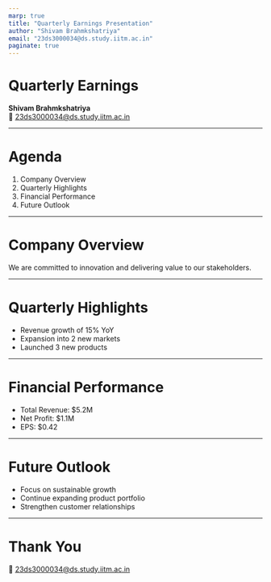 ```yaml
---
marp: true
title: "Quarterly Earnings Presentation"
author: "Shivam Brahmkshatriya"
email: "23ds3000034@ds.study.iitm.ac.in"
paginate: true
---
```


# Quarterly Earnings

**Shivam Brahmkshatriya**  
📧 23ds3000034@ds.study.iitm.ac.in 

---

# Agenda

1. Company Overview  
2. Quarterly Highlights  
3. Financial Performance  
4. Future Outlook  

---

# Company Overview

We are committed to innovation and delivering value to our stakeholders.  

---

# Quarterly Highlights

- Revenue growth of 15% YoY  
- Expansion into 2 new markets  
- Launched 3 new products  

---

# Financial Performance

- Total Revenue: $5.2M  
- Net Profit: $1.1M  
- EPS: $0.42  

---

# Future Outlook

- Focus on sustainable growth  
- Continue expanding product portfolio  
- Strengthen customer relationships  

---

<!-- _backgroundImage: url('bg-architecture.jpg') -->
<!-- _backgroundSize: cover -->
<!-- _class: lead -->

# Thank You  

📧 23ds3000034@ds.study.iitm.ac.in

